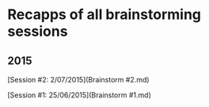 # Recapps of all brainstorming sessions

## 2015
[Session #2: 2/07/2015](Brainstorm #2.md)

[Session #1: 25/06/2015](Brainstorm #1.md)
